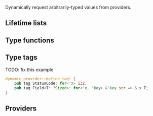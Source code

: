 Dynamically request arbitrarily-typed values from providers.

## Lifetime lists

## Type functions

## Type tags

TODO: fix this example

```rust ignore
dynamic_provider::define_tag! {
    pub tag StatusCode: for<'x> i32;
    pub tag Field<T: ?Sized>: for<'x, 'key> &'key str => &'x T;
}
```

## Providers
